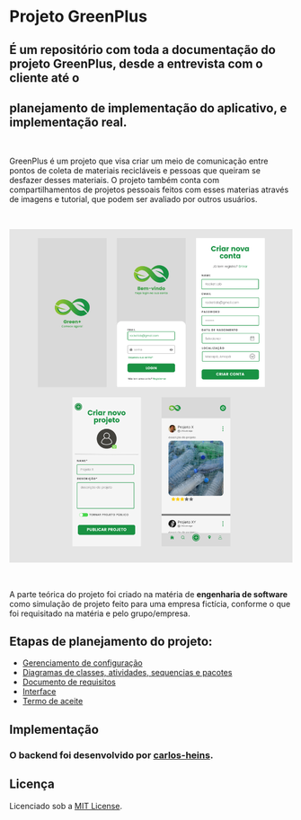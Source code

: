 # Projeto GreenPlus

## É um repositório com toda a documentação do projeto GreenPlus, desde a entrevista com o cliente até o
## planejamento de implementação do aplicativo, e implementação real.

<br>

GreenPlus é um projeto que visa criar um meio de comunicação entre pontos de coleta de materiais recicláveis e pessoas que queiram se desfazer desses materiais. O projeto também conta com compartilhamentos de projetos pessoais feitos com esses materias através de imagens e tutorial, que podem ser avaliado por outros usuários.

<br>

![](projeto/interface.png)

<br>

A parte teórica do projeto foi criado na matéria de __engenharia de software__ como simulação de projeto feito para uma empresa fictícia, conforme o que foi requisitado na matéria e pelo grupo/empresa.

## Etapas de planejamento do projeto:
- [Gerenciamento de configuração](projeto/plano_gerenciamento_configuracao.pdf)
- [Diagramas de classes, atividades, sequencias e pacotes](projeto/diagramas/)
- [Documento de requisitos](projeto/documento_requisitos.pdf)
- [Interface](projeto/interface/)
- [Termo de aceite](projeto/Termo%20de%20Aceite%20-%20RocketLab.pdf)

## Implementação
### O backend foi desenvolvido por [carlos-heins](https://github.com/carlos-heins).

## Licença

Licenciado sob a [MIT License](./LICENSE).
